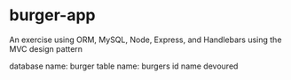 # burger-app
An exercise using ORM, MySQL, Node, Express, and Handlebars using the MVC design pattern

database name: burger
table name: burgers
	id
	name
	devoured